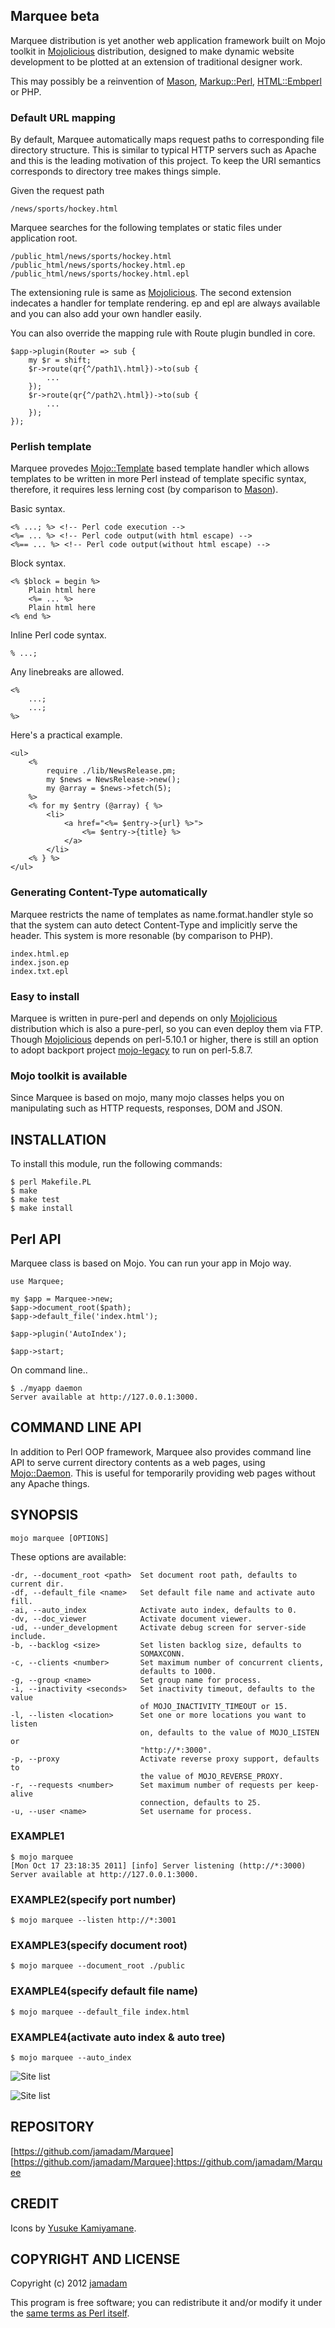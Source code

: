 Marquee beta
---------------

Marquee distribution is yet another web application framework built on Mojo
toolkit in [Mojolicious] distribution, designed to make dynamic website
development to be plotted at an extension of traditional designer work.

This may possibly be a reinvention of [Mason], [Markup::Perl], [HTML::Embperl]
or PHP.

### Default URL mapping

By default, Marquee automatically maps request paths to corresponding
file directory structure. This is similar to typical HTTP servers such as Apache
and this is the leading motivation of this project.
To keep the URI semantics corresponds to directory tree makes things simple.

Given the request path
    
    /news/sports/hockey.html

Marquee searches for the following templates or static files under
application root.

    /public_html/news/sports/hockey.html
    /public_html/news/sports/hockey.html.ep
    /public_html/news/sports/hockey.html.epl

The extensioning rule is same as [Mojolicious]. The second extension indecates
a handler for template rendering. ep and epl are always available
and you can also add your own handler easily.

You can also override the mapping rule with Route plugin bundled in core.

    $app->plugin(Router => sub {
        my $r = shift;
        $r->route(qr{^/path1\.html})->to(sub {
            ...
        });
        $r->route(qr{^/path2\.html})->to(sub {
            ...
        });
    });

### Perlish template

Marquee provedes [Mojo::Template] based template handler which allows templates
to be written in more Perl instead of template specific syntax,
therefore, it requires less lerning cost (by comparison to [Mason]).

Basic syntax.

    <% ...; %> <!-- Perl code execution -->
    <%= ... %> <!-- Perl code output(with html escape) -->
    <%== ... %> <!-- Perl code output(without html escape) -->
    
Block syntax.

    <% $block = begin %>
        Plain html here
        <%= ... %>
        Plain html here
    <% end %>

Inline Perl code syntax.

    % ...;

Any linebreaks are allowed.

    <%
        ...;
        ...;
    %>

Here's a practical example.

    <ul>
        <%
            require ./lib/NewsRelease.pm;
            my $news = NewsRelease->new();
            my @array = $news->fetch(5);
        %>
        <% for my $entry (@array) { %>
            <li>
                <a href="<%= $entry->{url} %>">
                    <%= $entry->{title} %>
                </a>
            </li>
        <% } %>
    </ul>

### Generating Content-Type automatically

Marquee restricts the name of templates as name.format.handler style so that
the system can auto detect Content-Type and implicitly serve the header.
This system is more resonable (by comparison to PHP).

    index.html.ep
    index.json.ep
    index.txt.epl

### Easy to install

Marquee is written in pure-perl and depends on only [Mojolicious] distribution
which is also a pure-perl, so you can even deploy them via FTP.
Though [Mojolicious] depends on perl-5.10.1 or higher, there is still an option
to adopt backport project [mojo-legacy] to run on perl-5.8.7.

### Mojo toolkit is available

Since Marquee is based on mojo, many mojo classes helps you on manipulating
such as HTTP requests, responses, DOM and JSON.

## INSTALLATION

To install this module, run the following commands:

    $ perl Makefile.PL
    $ make
    $ make test
    $ make install

## Perl API

Marquee class is based on Mojo. You can run your app in Mojo way.

    use Marquee;
    
    my $app = Marquee->new;
    $app->document_root($path);
    $app->default_file('index.html');
    
    $app->plugin('AutoIndex');
    
    $app->start;

On command line..

    $ ./myapp daemon
    Server available at http://127.0.0.1:3000.

## COMMAND LINE API

In addition to Perl OOP framework, Marquee also provides command line API to
serve current directory contents as a web pages, using [Mojo::Daemon].
This is useful for temporarily providing web pages without any Apache things.

## SYNOPSIS

    mojo marquee [OPTIONS]

These options are available:
  
    -dr, --document_root <path>  Set document root path, defaults to current dir.
    -df, --default_file <name>   Set default file name and activate auto fill.
    -ai, --auto_index            Activate auto index, defaults to 0.
    -dv, --doc_viewer            Activate document viewer.
    -ud, --under_development     Activate debug screen for server-side include.
    -b, --backlog <size>         Set listen backlog size, defaults to
                                 SOMAXCONN.
    -c, --clients <number>       Set maximum number of concurrent clients,
                                 defaults to 1000.
    -g, --group <name>           Set group name for process.
    -i, --inactivity <seconds>   Set inactivity timeout, defaults to the value
                                 of MOJO_INACTIVITY_TIMEOUT or 15.
    -l, --listen <location>      Set one or more locations you want to listen
                                 on, defaults to the value of MOJO_LISTEN or
                                 "http://*:3000".
    -p, --proxy                  Activate reverse proxy support, defaults to
                                 the value of MOJO_REVERSE_PROXY.
    -r, --requests <number>      Set maximum number of requests per keep-alive
                                 connection, defaults to 25.
    -u, --user <name>            Set username for process.

### EXAMPLE1

    $ mojo marquee
    [Mon Oct 17 23:18:35 2011] [info] Server listening (http://*:3000)
    Server available at http://127.0.0.1:3000.

### EXAMPLE2(specify port number)

    $ mojo marquee --listen http://*:3001

### EXAMPLE3(specify document root)

    $ mojo marquee --document_root ./public

### EXAMPLE4(specify default file name)

    $ mojo marquee --default_file index.html

### EXAMPLE4(activate auto index & auto tree)

    $ mojo marquee --auto_index

![Site list](https://github.com/jamadam/Marquee/raw/master/screenshot/autoindex.png "Auto Index")

![Site list](https://github.com/jamadam/Marquee/raw/master/screenshot/autoindextree.png "Auto Index")

## REPOSITORY

[https://github.com/jamadam/Marquee]
[https://github.com/jamadam/Marquee]:https://github.com/jamadam/Marquee

## CREDIT

Icons by [Yusuke Kamiyamane].

## COPYRIGHT AND LICENSE

Copyright (c) 2012 [jamadam]

This program is free software; you can redistribute it and/or
modify it under the [same terms as Perl itself].

[Mojolicious]:http://mojolicio.us/
[Mason]:http://search.cpan.org/~jswartz/Mason-2.20/lib/Mason.pm
[mojo-legacy]:https://github.com/jamadam/mojo-legacy
[Mojo::Template]:http://search.cpan.org/~sri/Mojolicious-3.35/lib/Mojo/Template.pm
[Mojo::Daemon]:http://search.cpan.org/~sri/Mojolicious-3.35/lib/Mojo/Daemon.pm
[same terms as Perl itself]:http://dev.perl.org/licenses/
[Yusuke Kamiyamane]:http://p.yusukekamiyamane.com/
[jamadam]: http://blog2.jamadam.com/
[Markup::Perl]:http://search.cpan.org/~mmathews/Markup-Perl-0.5/lib/Markup/Perl.pm
[HTML::Embperl]:http://search.cpan.org/~grichter/HTML-Embperl-1.3.6/Embperl.pod
